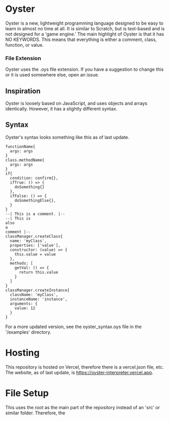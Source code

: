 # Oyster
Oyster is a new, lightweight programming language designed to be easy to learn in almost no time at all. It is similar to Scratch, but is text-based and is not designed for a 'game engine.'
The main highlight of Oyster is that it has NO KEYWORDS. This means that everything is either a comment, class, function, or value.
### File Extension
Oyster uses the .oys file extension. If you have a suggestion to change this or it is used somewhere else, open an issue.
## Inspiration
Oyster is loosely based on JavaScript, and uses objects and arrays identically. However, it has a slightly different syntax.
## Syntax
Oyster's syntax looks something like this as of last update.
```oyster
functionName{
  args: args
}
class.methodName{
  args: args
}
if{
  condition: confirm{},
  ifTrue: () => {
    doSomething{}
  },
  ifFalse: () => {
    doSomethingElse{},
  }
}
--| This is a comment. |--
--| This is
also
a
comment |--
classManager.createClass{
  name: 'myClass',
  properties: ['value'],
  constructor: (value) => {
    this.value = value
  },
  methods: [
    getVal: () => {
      return this.value
    }
  ]
}
classManager.createInstance{
  className: 'myClass',
  instanceName: 'instance',
  arguments: {
    value: 12
  }
}
```
For a more updated version, see the oyster_syntax.oys file in the '/examples' directory.
# Hosting
This repository is hosted on Vercel, therefore there is a vercel.json file, etc.  
The website, as of last update, is <https://oyster-interpreter.vercel.app>.

# File Setup
This uses the _root_ as the main part of the repository instead of an 'src' or similar folder. Therefore, the
